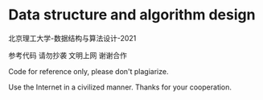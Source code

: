# Data structure and algorithm design

 北京理工大学-数据结构与算法设计-2021
 
 参考代码 请勿抄袭 文明上网 谢谢合作
 
 Code for reference only, please don't plagiarize. 
 
 Use the Internet in a civilized manner. Thanks for your cooperation.
